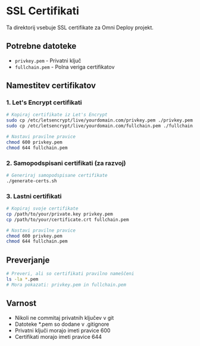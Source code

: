 # SSL Certifikati

Ta direktorij vsebuje SSL certifikate za Omni Deploy projekt.

## Potrebne datoteke

- `privkey.pem` - Privatni ključ
- `fullchain.pem` - Polna veriga certifikatov

## Namestitev certifikatov

### 1. Let's Encrypt certifikati

```bash
# Kopiraj certifikate iz Let's Encrypt
sudo cp /etc/letsencrypt/live/yourdomain.com/privkey.pem ./privkey.pem
sudo cp /etc/letsencrypt/live/yourdomain.com/fullchain.pem ./fullchain.pem

# Nastavi pravilne pravice
chmod 600 privkey.pem
chmod 644 fullchain.pem
```

### 2. Samopodspisani certifikati (za razvoj)

```bash
# Generiraj samopodspisane certifikate
./generate-certs.sh
```

### 3. Lastni certifikati

```bash
# Kopiraj svoje certifikate
cp /path/to/your/private.key privkey.pem
cp /path/to/your/certificate.crt fullchain.pem

# Nastavi pravilne pravice
chmod 600 privkey.pem
chmod 644 fullchain.pem
```

## Preverjanje

```bash
# Preveri, ali so certifikati pravilno nameščeni
ls -la *.pem
# Mora pokazati: privkey.pem in fullchain.pem
```

## Varnost

- Nikoli ne commitaj privatnih ključev v git
- Datoteke *.pem so dodane v .gitignore
- Privatni ključi morajo imeti pravice 600
- Certifikati morajo imeti pravice 644